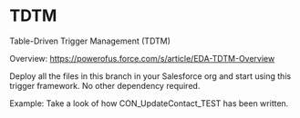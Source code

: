 # TDTM
Table-Driven Trigger Management (TDTM)

Overview: https://powerofus.force.com/s/article/EDA-TDTM-Overview

Deploy all the files in this branch in your Salesforce org and start using this trigger framework. No other dependency required.

Example: Take a look of how CON_UpdateContact_TEST has been written.
